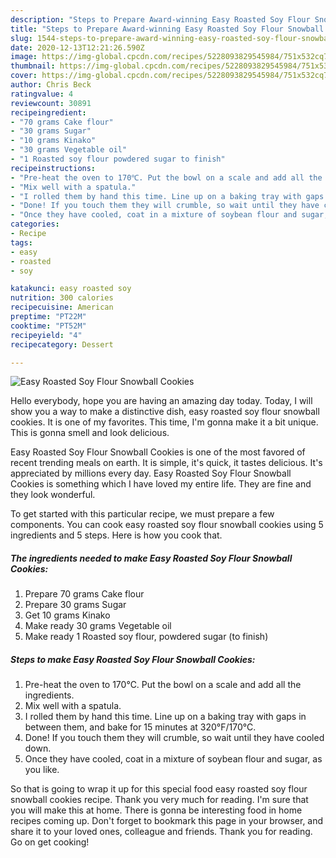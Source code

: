 ```yaml
---
description: "Steps to Prepare Award-winning Easy Roasted Soy Flour Snowball Cookies"
title: "Steps to Prepare Award-winning Easy Roasted Soy Flour Snowball Cookies"
slug: 1544-steps-to-prepare-award-winning-easy-roasted-soy-flour-snowball-cookies
date: 2020-12-13T12:21:26.590Z
image: https://img-global.cpcdn.com/recipes/5228093829545984/751x532cq70/easy-roasted-soy-flour-snowball-cookies-recipe-main-photo.jpg
thumbnail: https://img-global.cpcdn.com/recipes/5228093829545984/751x532cq70/easy-roasted-soy-flour-snowball-cookies-recipe-main-photo.jpg
cover: https://img-global.cpcdn.com/recipes/5228093829545984/751x532cq70/easy-roasted-soy-flour-snowball-cookies-recipe-main-photo.jpg
author: Chris Beck
ratingvalue: 4
reviewcount: 30891
recipeingredient:
- "70 grams Cake flour"
- "30 grams Sugar"
- "10 grams Kinako"
- "30 grams Vegetable oil"
- "1 Roasted soy flour powdered sugar to finish"
recipeinstructions:
- "Pre-heat the oven to 170℃. Put the bowl on a scale and add all the ingredients."
- "Mix well with a spatula."
- "I rolled them by hand this time. Line up on a baking tray with gaps in between them, and bake for 15 minutes at 320°F/170°C."
- "Done! If you touch them they will crumble, so wait until they have cooled down."
- "Once they have cooled, coat in a mixture of soybean flour and sugar, as you like."
categories:
- Recipe
tags:
- easy
- roasted
- soy

katakunci: easy roasted soy 
nutrition: 300 calories
recipecuisine: American
preptime: "PT22M"
cooktime: "PT52M"
recipeyield: "4"
recipecategory: Dessert

---
```



![Easy Roasted Soy Flour Snowball Cookies](https://img-global.cpcdn.com/recipes/5228093829545984/751x532cq70/easy-roasted-soy-flour-snowball-cookies-recipe-main-photo.jpg)

Hello everybody, hope you are having an amazing day today. Today, I will show you a way to make a distinctive dish, easy roasted soy flour snowball cookies. It is one of my favorites. This time, I'm gonna make it a bit unique. This is gonna smell and look delicious.

Easy Roasted Soy Flour Snowball Cookies is one of the most favored of recent trending meals on earth. It is simple, it's quick, it tastes delicious. It's appreciated by millions every day. Easy Roasted Soy Flour Snowball Cookies is something which I have loved my entire life. They are fine and they look wonderful.




To get started with this particular recipe, we must prepare a few components. You can cook easy roasted soy flour snowball cookies using 5 ingredients and 5 steps. Here is how you cook that.

<!--inarticleads1-->

##### The ingredients needed to make Easy Roasted Soy Flour Snowball Cookies:

1. Prepare 70 grams Cake flour
1. Prepare 30 grams Sugar
1. Get 10 grams Kinako
1. Make ready 30 grams Vegetable oil
1. Make ready 1 Roasted soy flour, powdered sugar (to finish)




<!--inarticleads2-->

##### Steps to make Easy Roasted Soy Flour Snowball Cookies:

1. Pre-heat the oven to 170℃. Put the bowl on a scale and add all the ingredients.
1. Mix well with a spatula.
1. I rolled them by hand this time. Line up on a baking tray with gaps in between them, and bake for 15 minutes at 320°F/170°C.
1. Done! If you touch them they will crumble, so wait until they have cooled down.
1. Once they have cooled, coat in a mixture of soybean flour and sugar, as you like.




So that is going to wrap it up for this special food easy roasted soy flour snowball cookies recipe. Thank you very much for reading. I'm sure that you will make this at home. There is gonna be interesting food in home recipes coming up. Don't forget to bookmark this page in your browser, and share it to your loved ones, colleague and friends. Thank you for reading. Go on get cooking!
